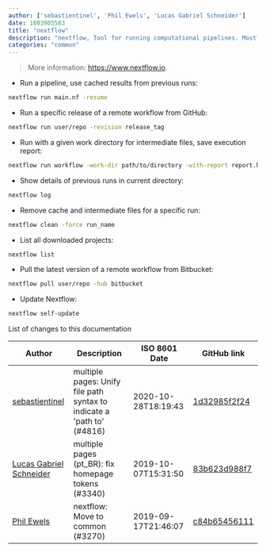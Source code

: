 ```yaml
---
author: ['sebastientinel', 'Phil Ewels', 'Lucas Gabriel Schneider']
date: 1603905583
title: "nextflow"
description: "nextflow, Tool for running computational pipelines. Mostly used for bioinformatics workflows."
categories: "common"
---
```

> More information: <https://www.nextflow.io>.

- Run a pipeline, use cached results from previous runs:

```bash
nextflow run main.nf -resume
```

- Run a specific release of a remote workflow from GitHub:

```bash
nextflow run user/repo -revision release_tag
```

- Run with a given work directory for intermediate files, save execution report:

```bash
nextflow run workflow -work-dir path/to/directory -with-report report.html
```

- Show details of previous runs in current directory:

```bash
nextflow log
```

- Remove cache and intermediate files for a specific run:

```bash
nextflow clean -force run_name
```

- List all downloaded projects:

```bash
nextflow list
```

- Pull the latest version of a remote workflow from Bitbucket:

```bash
nextflow pull user/repo -hub bitbucket
```

- Update Nextflow:

```bash
nextflow self-update
```
List of changes to this documentation


Author | Description | ISO 8601 Date | GitHub link
------|-----|-----|-----
[sebastientinel](mailto:sebastien.tinel@gmail.com) | multiple pages: Unify file path syntax to indicate a 'path to' (#4816) | 2020-10-28T18:19:43 | [1d32985f2f24](https://github.com/tldr-pages/tldr/commit/1d32985f2f24e5469dddc993dd7f354f79bfa128)
[Lucas Gabriel Schneider](mailto:lucas.schneider@sap.com) | multiple pages (pt_BR): fix homepage tokens (#3340) | 2019-10-07T15:31:50 | [83b623d988f7](https://github.com/tldr-pages/tldr/commit/83b623d988f7940581b5e9fbd43ec0fdc7496a68)
[Phil Ewels](mailto:phil.ewels@scilifelab.se) | nextflow: Move to common (#3270) | 2019-09-17T21:46:07 | [c84b65456111](https://github.com/tldr-pages/tldr/commit/c84b65456111ba476ae24af99ef8f3f1c2bd9ec5)

